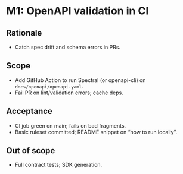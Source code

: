 # M1: OpenAPI validation in CI

## Rationale
- Catch spec drift and schema errors in PRs.

## Scope
- Add GitHub Action to run Spectral (or openapi-cli) on `docs/openapi/openapi.yaml`.
- Fail PR on lint/validation errors; cache deps.

## Acceptance
- CI job green on main; fails on bad fragments.
- Basic ruleset committed; README snippet on “how to run locally”.

## Out of scope
- Full contract tests; SDK generation.
